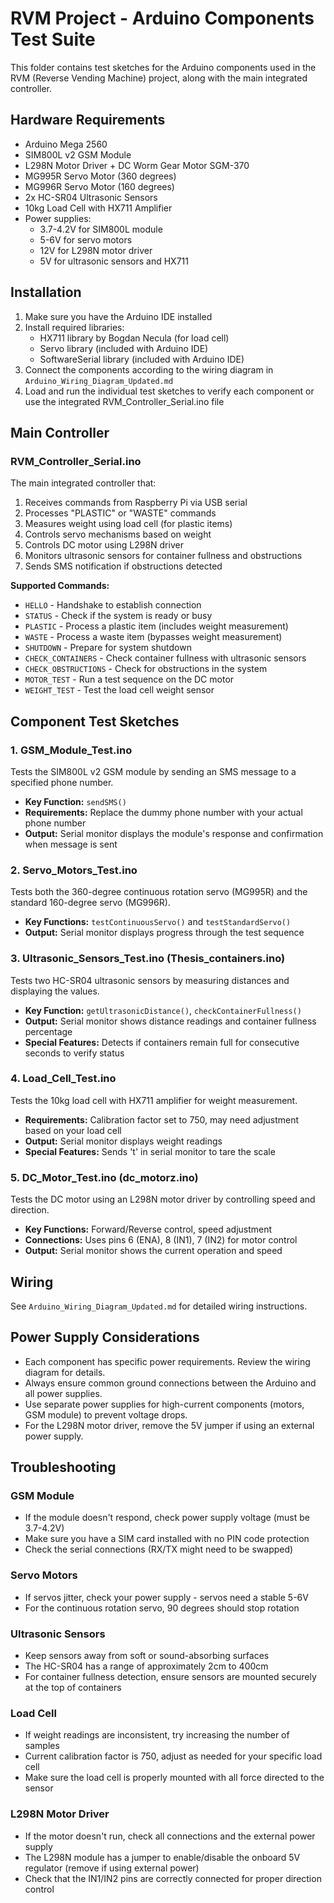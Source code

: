 # RVM Project - Arduino Components Test Suite

This folder contains test sketches for the Arduino components used in the RVM (Reverse Vending Machine) project, along with the main integrated controller.

## Hardware Requirements

- Arduino Mega 2560
- SIM800L v2 GSM Module
- L298N Motor Driver + DC Worm Gear Motor SGM-370
- MG995R Servo Motor (360 degrees)
- MG996R Servo Motor (160 degrees)
- 2x HC-SR04 Ultrasonic Sensors
- 10kg Load Cell with HX711 Amplifier
- Power supplies:
  - 3.7-4.2V for SIM800L module
  - 5-6V for servo motors
  - 12V for L298N motor driver
  - 5V for ultrasonic sensors and HX711

## Installation

1. Make sure you have the Arduino IDE installed
2. Install required libraries:
   - HX711 library by Bogdan Necula (for load cell)
   - Servo library (included with Arduino IDE)
   - SoftwareSerial library (included with Arduino IDE)
3. Connect the components according to the wiring diagram in `Arduino_Wiring_Diagram_Updated.md`
4. Load and run the individual test sketches to verify each component or use the integrated RVM_Controller_Serial.ino file

## Main Controller

### RVM_Controller_Serial.ino
The main integrated controller that:
1. Receives commands from Raspberry Pi via USB serial
2. Processes "PLASTIC" or "WASTE" commands
3. Measures weight using load cell (for plastic items)
4. Controls servo mechanisms based on weight
5. Controls DC motor using L298N driver
6. Monitors ultrasonic sensors for container fullness and obstructions
7. Sends SMS notification if obstructions detected

**Supported Commands:**
- `HELLO` - Handshake to establish connection
- `STATUS` - Check if the system is ready or busy
- `PLASTIC` - Process a plastic item (includes weight measurement)
- `WASTE` - Process a waste item (bypasses weight measurement)
- `SHUTDOWN` - Prepare for system shutdown
- `CHECK_CONTAINERS` - Check container fullness with ultrasonic sensors
- `CHECK_OBSTRUCTIONS` - Check for obstructions in the system
- `MOTOR_TEST` - Run a test sequence on the DC motor
- `WEIGHT_TEST` - Test the load cell weight sensor

## Component Test Sketches

### 1. GSM_Module_Test.ino
Tests the SIM800L v2 GSM module by sending an SMS message to a specified phone number.
- **Key Function:** `sendSMS()`
- **Requirements:** Replace the dummy phone number with your actual phone number
- **Output:** Serial monitor displays the module's response and confirmation when message is sent

### 2. Servo_Motors_Test.ino
Tests both the 360-degree continuous rotation servo (MG995R) and the standard 160-degree servo (MG996R).
- **Key Functions:** `testContinuousServo()` and `testStandardServo()`
- **Output:** Serial monitor displays progress through the test sequence

### 3. Ultrasonic_Sensors_Test.ino (Thesis_containers.ino)
Tests two HC-SR04 ultrasonic sensors by measuring distances and displaying the values.
- **Key Function:** `getUltrasonicDistance()`, `checkContainerFullness()`
- **Output:** Serial monitor shows distance readings and container fullness percentage
- **Special Features:** Detects if containers remain full for consecutive seconds to verify status

### 4. Load_Cell_Test.ino
Tests the 10kg load cell with HX711 amplifier for weight measurement.
- **Requirements:** Calibration factor set to 750, may need adjustment based on your load cell
- **Output:** Serial monitor displays weight readings
- **Special Features:** Sends 't' in serial monitor to tare the scale

### 5. DC_Motor_Test.ino (dc_motorz.ino)
Tests the DC motor using an L298N motor driver by controlling speed and direction.
- **Key Functions:** Forward/Reverse control, speed adjustment
- **Connections:** Uses pins 6 (ENA), 8 (IN1), 7 (IN2) for motor control
- **Output:** Serial monitor shows the current operation and speed

## Wiring

See `Arduino_Wiring_Diagram_Updated.md` for detailed wiring instructions.

## Power Supply Considerations

- Each component has specific power requirements. Review the wiring diagram for details.
- Always ensure common ground connections between the Arduino and all power supplies.
- Use separate power supplies for high-current components (motors, GSM module) to prevent voltage drops.
- For the L298N motor driver, remove the 5V jumper if using an external power supply.

## Troubleshooting

### GSM Module
- If the module doesn't respond, check power supply voltage (must be 3.7-4.2V)
- Make sure you have a SIM card installed with no PIN code protection
- Check the serial connections (RX/TX might need to be swapped)

### Servo Motors
- If servos jitter, check your power supply - servos need a stable 5-6V
- For the continuous rotation servo, 90 degrees should stop rotation

### Ultrasonic Sensors
- Keep sensors away from soft or sound-absorbing surfaces
- The HC-SR04 has a range of approximately 2cm to 400cm
- For container fullness detection, ensure sensors are mounted securely at the top of containers

### Load Cell
- If weight readings are inconsistent, try increasing the number of samples
- Current calibration factor is 750, adjust as needed for your specific load cell
- Make sure the load cell is properly mounted with all force directed to the sensor

### L298N Motor Driver
- If the motor doesn't run, check all connections and the external power supply
- The L298N module has a jumper to enable/disable the onboard 5V regulator (remove if using external power)
- Check that the IN1/IN2 pins are correctly connected for proper direction control 